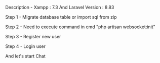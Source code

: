 Description -
Xampp : 7.3 And Laravel Version : 8.83

Step 1 - Migrate database table or import sql from zip

Step 2 - Need to execute command in cmd "php artisan websocket:init"

Step 3 - Register new user

Step 4 - Login user


And let's start Chat

